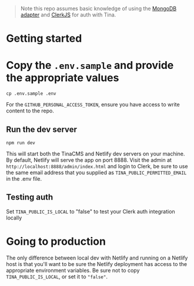 > Note this repo assumes basic knowledge of using the
> [MongoDB adapter](https://tina.io/docs/self-hosted/database-adapter/mongodb) and
> [ClerkJS](https://tina.io/docs/self-hosted/authentication-provider/clerk-auth) for auth with Tina.

# Getting started

# Copy the `.env.sample` and provide the appropriate values

```
cp .env.sample .env
```

For the `GITHUB_PERSONAL_ACCESS_TOKEN`, ensure you have access to write content to the repo.

## Run the dev server

```
npm run dev
```

This will start both the TinaCMS and Netlify dev servers on your machine. By default, Netlify will serve the app on port 8888.
Visit the admin at `http://localhost:8888/admin/index.html` and login to Clerk, be sure to use the same email address that you supplied
as `TINA_PUBLIC_PERMITTED_EMAIL` in the .env file.

## Testing auth

Set `TINA_PUBLIC_IS_LOCAL` to "false" to test your Clerk auth integration locally

# Going to production

The only difference between local dev with Netlify and running on a Netlify host is that you'll want to be sure the Netlify deployment
has access to the appropriate environment variables. Be sure not to copy `TINA_PUBLIC_IS_LOCAL`, or set it to `"false"`.
